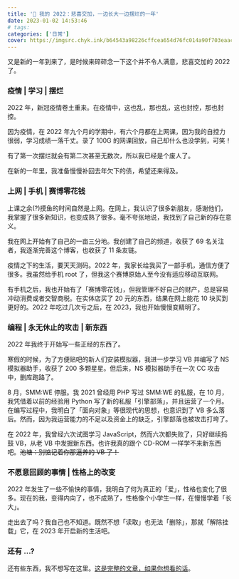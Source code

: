 ```yaml
---
title: '📜 我的 2022：悲喜交加，一边长大一边摆烂的一年'
date: 2023-01-02 14:53:46
# tags:
categories: ['日常']
cover: https://imgsrc.chyk.ink/b64543a98226cffcea654d76fc014a90f703eaac.webp
---
```


又是新的一年到来了，是时候来碎碎念一下这个并不令人满意，悲喜交加的 2022 了。

<!--more-->

### 疫情 | 学习 | 摆烂

2022 年，新冠疫情卷土重来。在疫情中，这也乱，那也乱，这也封控，那也封控。

因为疫情，在 2022 年九个月的学期中，有六个月都在上网课，因为我的自控力很弱，学习成绩一落千丈。录了 100G 的网课回放，自己却什么也没学到，可笑！

有了第一次摆烂就会有第二次甚至无数次，所以我已经是个废人了。

在新的一年里，我准备慢慢补回去年欠下的债，希望还来得及。

### 上网 | 手机 | 赛博零花钱

上课之余(?)摸鱼的时间自然是上网。在网上，我认识了很多新朋友，感谢他们，我掌握了很多新知识，也变成熟了很多。毫不夸张地说，我找到了自己新的存在意义。

我在网上开始有了自己的一亩三分地。我创建了自己的频道，收获了 69 名关注者，我逐渐完善这个博客，也收获了 11 条友链。

疫情之下的生活，要天天测码。2022 年，我家长给我买了一部手机，通信方便了很多。我虽然给手机 root 了，但我这个赛博原始人至今没有适应移动互联网。

有手机之后，我也开始有了「赛博零花钱」，但我管理不好自己的财产，总是容易冲动消费或者交智商税。在实体店买了 20 元的东西，结果在网上能花 10 块买到更好的。2022 年吃过几次亏之后，在 2023，我也开始慢慢变精明了。

### 编程 | 永无休止的攻击 | 新东西

2022 年我终于开始写一些正经的东西了。

寒假的时候，为了方便贴吧的新人们安装模拟器，我进一步学习 VB 并编写了 NS 模拟器助手，收获了 200 多颗星星。但后来，NS 模拟器助手在一次 CC 攻击中，删库跑路了。

8 月，SMM:WE 停服。我 2021 曾经用 PHP 写过 SMM:WE 的私服，在 10 月，我凭借着以前的经验用 Python 写了新的私服「引擎部落」，并且运营了一个月。在编写过程中，我明白了「面向对象」等很现代的思想，也意识到了 VB 多么落后。然而，因为我运营能力的不足以及资金上的缺乏，引擎部落也被攻击打垮了。

在 2022 年，我曾经六次试图学习 JavaScript，然而六次都失败了，只好继续捣鼓 VB，从老 VB 中发掘新东西。也许我真的跟个 CD-ROM 一样学不来新东西吧。~~池塘：别惦记着你那逼养的 VB 了！~~

### 不愿意回顾的事情 | 性格上的改变

2022 年发生了一些不愉快的事情，我明白了何为真正的「爱」，性格也变化了很多。现在的我，变得内向了，也不成熟了，性格像个小学生一样，在慢慢学着「长大」。

走出去了吗？我自己也不知道。既然不想「读取」也无法「删除」，那就「解除挂载」它，在 2023 年开启新的生活吧。

### 还有 ...?

还有些东西，我不想写在这里。[这是完整的文章，如果你想看的话](https://inner.yidaozhan.top/my-2022-summary/)。
